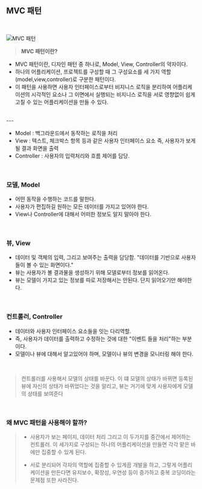 ## MVC 패턴

<br>

![MVC 패턴](https://mblogthumb-phinf.pstatic.net/MjAxNzAzMjVfMjUw/MDAxNDkwNDM4NzI4MTIy.4ZtITJJKJW_Nj1gKST0BhKMAzqmMaYIj9PobYJMFD4Ig.xTHT-0qyRKXsA4nZ2xKPNeCxeU2-tLIc-4oyrWq5WBgg.PNG.jhc9639/mvc_role_diagram.png?type=w800)

> **MVC 패턴이란?**
- MVC 패턴이란, 디자인 패턴 중 하나로, Model, View, Controller의 약자이다.
- 하나의 어플리케이션, 프로젝트를 구성할 때 그 구성요소를 세 가지 역할(model,view,controller)로 구분한 패턴이다.
- 이 패턴을 사용하면 사용자 인터페이스로부터 비지니스 로직을 분리하여 어플리케이션의 시각적인 요소나 그 이면에서 실행되는 비지니스 로직을 서로 영향없이 쉽게 고칠 수 있는 어플리케이션을 만들 수 있다.


<br>
---

* Model : 백그라운드에서 동작하는 로직을 처리
* View : 텍스트, 체크박스 항목 등과 같은 사용자 인터페이스 요소 즉, 사용자가 보게 될 결과 화면을 출력
* Controller : 사용자의 입력처리와 흐름 제어를 담당.

<br>

### 모델, Model
- 어떤 동작을 수행하는 코드를 말한다.
- 사용자가 편집하길 원하는 모든 데이터를 가지고 있어야 한다.
- View나 Controller에 대해서 어떠한 정보도 알지 말아야 한다.

<br>

### 뷰, View
- 데이터 및 객체의 입력, 그리고 보여주는 출력을 담당함. "데이터를 기반으로 사용자들이 볼 수 있는 화면이다."
- 뷰는 사용자가 볼 결과물을 생성하기 위해 모델로부터 정보를 읽어온다.
- 뷰는 모델이 가지고 있는 정보를 따로 저장해서는 안된다. 단지 읽어오기만 해야한다.

<br>

### 컨트롤러, Controller
- 데이터와 사용자 인터페이스 요소들을 잇는 다리역할.
- 즉, 사용자가 데이터를 출력하고 수정하는 것에 대한 "이벤트 들을 처리"하는 부분이다.
- 모델이나 뷰에 대해서 알고있어야 하며, 모델이나 뷰의 변경을 모니터링 해야 한다.

<br>

> 컨트롤러를 사용해서 모델의 상태를 바꾼다. 이 떄 모델의 상태가 바뀌면 등록된 뷰에 자신의 상태가 바뀌었다는 것을 알리고, 뷰는 거기에 맞게 사용자에게 모델의 상태를 보여준다

<br>

### 왜 MVC 패턴을 사용해야 할까?
> - 사용자가 보는 페이지, 데이터 처리 그리고 이 두가지를 중간에서 제어하는 컨트롤러. 이 세가지로 구성되는 하나의 어플리케이션을 만들면 각각 맡은 바에만 집중할 수 있게 된다.
>
> - 서로 분리되어 각자의 역할에 집중할 수 있게끔 개발을 하고, 그렇게 어플리케이션을 만든다면 유지보수, 확장성, 우연성 등이 증가하고 중복 코딩이라는 문제점 또한 사라진다.